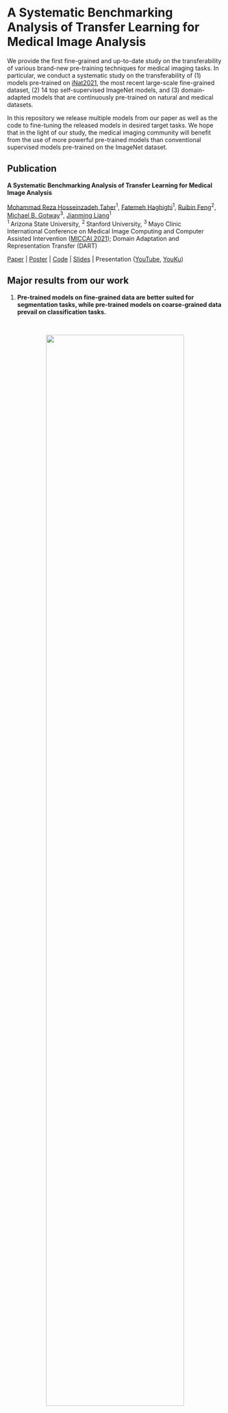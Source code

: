 # A Systematic Benchmarking Analysis of Transfer Learning for Medical Image Analysis
We provide the first fine-grained and up-to-date study on the transferability of various brand-new pre-training techniques for medical imaging tasks. In particular, we conduct a systematic study on the transferability of (1) models pre-trained on [iNat2021](https://github.com/visipedia/newt), the most recent large-scale fine-grained dataset, (2) 14 top self-supervised ImageNet models, and (3) domain-adapted models that are continuously pre-trained on natural and medical datasets.

In this repository we release multiple models from our paper as well as the code to fine-tuning the released models in desired target tasks. 
We hope that in the light of our study, the medical imaging community will benefit from the use of more powerful pre-trained models than conventional supervised models pre-trained on the ImageNet dataset.

## Publication
<b>A Systematic Benchmarking Analysis of Transfer Learning for Medical Image Analysis </b> <br/>

[Mohammad Reza Hosseinzadeh Taher](https://github.com/MR-HosseinzadehTaher)<sup>1</sup>, [Fatemeh Haghighi](https://github.com/fhaghighi)<sup>1</sup>, [Ruibin Feng](https://profiles.stanford.edu/ruibin-feng?releaseVersion=9.3.2)<sup>2</sup>, [Michael B. Gotway](https://www.mayoclinic.org/biographies/gotway-michael-b-m-d/bio-20055566)<sup>3</sup>, [Jianming Liang](https://chs.asu.edu/jianming-liang)<sup>1</sup><br/>
<sup>1 </sup>Arizona State University, <sup>2 </sup>Stanford University, <sup>3 </sup>Mayo Clinic <br/>
International Conference on Medical Image Computing and Computer Assisted Intervention ([MICCAI 2021](https://www.miccai2021.org/en/)); Domain Adaptation and Representation Transfer (DART) <br/>

[Paper](https://arxiv.org/pdf/2108.05930.pdf) | [Poster](http://www.cs.toronto.edu/~liang/Publications/DART21/Benchmark_Poster.pdf) | [Code](https://github.com/MR-HosseinzadehTaher/BenchmarkTransferLearning) | [Slides](http://www.cs.toronto.edu/~liang/Publications/DART21/Benchmark_Presentation.pdf) | Presentation ([YouTube](https://youtu.be/uiaspidurdg), [YouKu](https://v.youku.com/v_show/id_XNTgxMTI5NTkyOA==.html))

## Major results from our work
1. **Pre-trained models on fine-grained data are better suited for segmentation tasks, while pre-trained models on coarse-grained data prevail  on  classification  tasks.**
<br/>
<p align="center"><img width="80%" src="images/ImageNet_vs_iNat21.png" /></p>
<br/>

2. **Self-supervised ImageNet models outperform supervised ImageNet models in medical imaging tasks.**
<br/>
<p align="center"><img width="90%" src="images/SSL_vs_ImageNet.png" /></p>
<br/>

3. **Domain-adaptive pre-training bridges the gap between the natural  and  medical  imaging  domains.**
<br/>
<p align="center"><img width="90%" src="images/domain_adaptive.png" /></p>
<br/>

## Installation
Clone the repository and install dependencies using the following command:
```bash
$ git clone https://github.com/MR-HosseinzadehTaher/BenchmarkTransferLearning.git
$ cd BenchmarkTransferLearning/
$ pip install -r requirements.txt
```

## Model Zoo
In this paper, we evaluate 21 pre-trained ResNet50 models, including: 1 supervised ImageNet model, 14 self-supervised ImageNet models, 2 supervised iNat models, 2 in-domain pre-trained models, and 2 domain-adapted pre-trained models. We prepare self-supervised ImageNet models by referring to the released code by [Linus Ericsson et al](https://github.com/linusericsson/ssl-transfer). To download and prepare all models in the same format, run:

```bash
python download_and_prepare_models.py
```

**Note 1**: iNat2021 models must be downloaded manually (using the links in the table below).

**Note 2**: For SimCLR-v1 and SimCLR-v2, the TensorFlow checkpoints need to be downloaded manually (using the links in the table below) and converted into PyTorch format (using https://github.com/tonylins/simclr-converter and https://github.com/Separius/SimCLRv2-Pytorch, respectively).

**Note 3**: For converting BYOL, you need to install some extra packages by running:
```
pip install jax jaxlib dill git+https://github.com/deepmind/dm-haiku
```


You can download the pretrained models used/developed in our paper as follows:

<table><tbody>
<!-- START TABLE -->
<!-- TABLE HEADER -->
 <th valign="bottom">Category</th>
<th valign="bottom">Backbone</th>
<th valign="bottom">Platform</th>
<th valign="bottom">Training Dataset</th>
<th valign="bottom">Training Objective</th>
<th valign="bottom">model</th>

<!-- TABLE BODY -->
 <tr >
  <td rowspan = "2" align="center">In-domain models</td>
<td align="center">ResNet50</td>
<td align="center">Pytorch</td>
<td align="center">ChestX-ray14</td>
<td align="center">Supervised</td>   
<td align="center"><a href="https://zenodo.org/record/5205234/files/chestxray14.pth.tar?download=1">download</a></td>

</tr>
 <tr> 
 <td align="center">ResNet50</td>
<td align="center">Pytorch</td>
<td align="center">ChexPert</td>
<td align="center">Supervised</td>   
<td align="center"><a href="https://zenodo.org/record/5205234/files/chexpert.pth.tar?download=1">download</a></td>
 </tr>
 
 <tr >
  <td rowspan = "2" align="center">Domain-adapted models</td>
<td align="center">ResNet50</td>
<td align="center">Pytorch</td>
<td align="center">ImageNet &#8594; ChestX-ray14</td>
<td align="center">Supervised &#8594; Supervised</td>   
<td align="center"><a href="https://zenodo.org/record/5205234/files/ImageNet_chestxray14.pth.tar?download=1">download</a></td>

</tr>
 <tr> 
 <td align="center">ResNet50</td>
<td align="center">Pytorch</td>
<td align="center">ImageNet &#8594; ChexPert</td>
<td align="center">Supervised &#8594; Supervised</td>   
<td align="center"><a href="https://zenodo.org/record/5205234/files/ImageNet_chexpert.pth.tar?download=1">download</a></td>
 </tr>
 
 <tr >
  <td rowspan = "2" align="center">iNat2021 models</td>
<td align="center">ResNet50</td>
<td align="center">Pytorch</td>
  <td align="center"><a href="https://github.com/visipedia/newt">iNat2021</a></td>
<td align="center">Supervised</td>   
<td  rowspan = "2" align="center"><a href="https://cornell.box.com/s/bnyhq5lwobu6fgjrub44zle0pyjijbmw">download</a></td>

</tr>
 <tr> 
 <td align="center">ResNet50</td>
<td align="center">Pytorch</td>
<td align="center"><a href="https://github.com/visipedia/newt">iNat2021 mini</a></td>
<td align="center">Supervised</td>   

 </tr>
 
 <tr >
  <td rowspan = "14" align="center">Self-supervised models</td>
<td align="center">ResNet50</td>
<td align="center">Pytorch</td>
<td align="center">ImageNet</td>
<td align="center"><a href="https://arxiv.org/abs/2103.03230">Barlow Twins</a></td>   
<td align="center"><a href="https://dl.fbaipublicfiles.com/barlowtwins/ep1000_bs2048_lrw0.2_lrb0.0048_lambd0.0051/resnet50.pth">download</a></td>

</tr>
 <tr> 
 <td align="center">ResNet50</td>
<td align="center">Pytorch</td>
<td align="center">ImageNet</td>
<td align="center"><a href="https://arxiv.org/abs/2006.09882">SwAV</a></td>  
<td align="center"><a href="https://dl.fbaipublicfiles.com/deepcluster/swav_800ep_pretrain.pth.tar">download</a></td>
 </tr>
 
 <tr> 
<td align="center">ResNet50</td>
<td align="center">Pytorch</td>
<td align="center">ImageNet</td>
<td align="center"><a href="https://arxiv.org/abs/2006.09882">DeepCluster-v2</a></td>   
<td align="center"><a href="https://dl.fbaipublicfiles.com/deepcluster/deepclusterv2_800ep_pretrain.pth.tar">download</a></td>
 </tr>
 
  <tr> 
<td align="center">ResNet50</td>
<td align="center">Pytorch</td>
<td align="center">ImageNet</td>
<td align="center"><a href="https://arxiv.org/abs/2006.09882">Sela-v2</a></td>   
<td align="center"><a href="https://dl.fbaipublicfiles.com/deepcluster/selav2_400ep_pretrain.pth.tar">download</a></td>
 </tr>
 
 <tr> 
<td align="center">ResNet50</td>
<td align="center">Pytorch</td>
<td align="center">ImageNet</td>
<td align="center"><a href="https://arxiv.org/abs/1805.01978">InsDis</a></td>   
<td align="center"><a href="https://www.dropbox.com/sh/87d24jqsl6ra7t2/AACcsSIt1_Njv7GsmsuzZ6Sta/InsDis.pth">download</a></td>
 </tr>
 
  <tr> 
<td align="center">ResNet50</td>
<td align="center">Pytorch</td>
<td align="center">ImageNet</td>
<td align="center"><a href="https://arxiv.org/abs/1911.05722">MoCo-v1</a></td>   
<td align="center"><a href="https://dl.fbaipublicfiles.com/moco/moco_checkpoints/moco_v1_200ep/moco_v1_200ep_pretrain.pth.tar">download</a></td>
 </tr>
 
 <tr> 
<td align="center">ResNet50</td>
<td align="center">Pytorch</td>
<td align="center">ImageNet</td>
<td align="center"><a href="https://arxiv.org/abs/2003.04297">MoCo-v2</a></td>   
<td align="center"><a href="https://dl.fbaipublicfiles.com/moco/moco_checkpoints/moco_v2_800ep/moco_v2_800ep_pretrain.pth.tar">download</a></td>
 </tr>
 
 <tr> 
<td align="center">ResNet50</td>
<td align="center">Pytorch</td>
<td align="center">ImageNet</td>
<td align="center"><a href="https://arxiv.org/abs/2005.04966">PCL-v1</a></td>   
<td align="center"><a href="https://storage.googleapis.com/sfr-pcl-data-research/PCL_checkpoint/PCL_v1_epoch200.pth.tar">download</a></td>
 </tr>
 
  <tr> 
<td align="center">ResNet50</td>
<td align="center">Pytorch</td>
<td align="center">ImageNet</td>
<td align="center"><a href="https://arxiv.org/abs/2005.04966">PCL-v2</a></td>   
<td align="center"><a href="https://storage.googleapis.com/sfr-pcl-data-research/PCL_checkpoint/PCL_v2_epoch200.pth.tar">download</a></td>
 </tr>
 
 <tr> 
<td align="center">ResNet50</td>
<td align="center">Pytorch</td>
<td align="center">ImageNet</td>
<td align="center"><a href="https://arxiv.org/abs/2002.05709">SimCLR-v1</a></td>   
<td align="center"><a href="https://storage.cloud.google.com/simclr-gcs/checkpoints/ResNet50_1x.zip">download</a></td>
 </tr>
 
 <tr> 
<td align="center">ResNet50</td>
<td align="center">Pytorch</td>
<td align="center">ImageNet</td>
<td align="center"><a href="https://arxiv.org/abs/2006.10029">SimCLR-v2</a></td>   
<td align="center"><a href="https://console.cloud.google.com/storage/browser/simclr-checkpoints/simclrv2/pretrained/r50_1x_sk0">download</a></td>
 </tr>
 
 <tr> 
<td align="center">ResNet50</td>
<td align="center">Pytorch</td>
<td align="center">ImageNet</td>
<td align="center"><a href="https://arxiv.org/abs/2005.10243">InfoMin</a></td>   
<td align="center"><a href="https://www.dropbox.com/sh/87d24jqsl6ra7t2/AAAzMTynP3Qc8mIE4XWkgILUa/InfoMin_800.pth">download</a></td>
 </tr>
 
<tr> 
<td align="center">ResNet50</td>
<td align="center">Pytorch</td>
<td align="center">ImageNet</td>
<td align="center"><a href="https://arxiv.org/abs/1912.01991">PIRL</a></td>   
<td align="center"><a href="https://github.com/HobbitLong/PyContrast/blob/master/pycontrast/docs/MODEL_ZOO.md">download</a></td>
 </tr>
 
 <tr> 
<td align="center">ResNet50</td>
<td align="center">Pytorch</td>
<td align="center">ImageNet</td>
<td align="center"><a href="https://arxiv.org/abs/2006.07733">BYOL</a></td>   
<td align="center"><a href="https://storage.googleapis.com/deepmind-byol/checkpoints/pretrain_res50x1.pkl">download</a></td>
 </tr>
 
 
</tbody></table>

For the iNat21 and self-supervised ImageNet models, we used the official publicly available pre-trained models from the original papers, so, we give credit to the corresponding authors. 

## Datasets
Datasets can be downloaded from the following links.

[ChestX-ray14](https://nihcc.app.box.com/v/ChestXray-NIHCC)

[ChexPert](https://stanfordmlgroup.github.io/competitions/chexpert/)

[DRIVE](https://drive.grand-challenge.org/) (pre-processed dataset can be downloaded from [here](https://github.com/clguo/SA-UNet/tree/844808189526afaf06296ba6c135b9c0ba67d70a))

[Montgomery](https://lhncbc.nlm.nih.gov/LHC-publications/pubs/TuberculosisChestXrayImageDataSets.html) 

[Shenzhen](https://lhncbc.nlm.nih.gov/LHC-publications/pubs/TuberculosisChestXrayImageDataSets.html)

[RSNA PE detection](https://www.kaggle.com/c/rsna-str-pulmonary-embolism-detection/data)

[SIIM-ACR Pneumothorax Segmentation](https://www.kaggle.com/c/siim-acr-pneumothorax-segmentation/data)

For the classificatin tasks, we have provided data splits in the dataset directory. For each of train, test, and validation sets, a text file including images and labels information is provided. For the segmentation tasks, you need to put the train, test, and validation sets into separate folders.  

## Fine-tuing of pre-trained models on target task
1. Download the desired pre-trained model from the above-mentioned links.
2. Download the desired dataset; you can simply add any other dataset that you wish.
3. For classification tasks, run the following command by the desired parameters. For example, to finetune barlowtwins on ChestX-ray14, run:
```bash
python main_classification.py --data_set ChestXray14  \
--init barlowtwins \
--proxy_dir path/to/pre-trained-model \
--data_dir path/to/dataset \
--train_list dataset/Xray14_train_official.txt \
--val_list dataset/Xray14_val_official.txt \
--test_list dataset/Xray14_test_official.txt 
```
Or, to evaluate supervised ImageNet model on ChestX-ray14, run:
```bash
python main_classification.py --data_set ChestXray14  \
--init ImageNet \
--data_dir path/to/dataset \
--train_list dataset/Xray14_train_official.txt \
--val_list dataset/Xray14_val_official.txt \
--test_list dataset/Xray14_test_official.txt 
```

4. For segmentation tasks, run the following command by the desired parameters. For example, to finetune barlowtwins on DRIVE, run:
```bash
python main_segmentation.py --data_set DRIVE  \
--init barlowtwins \
--proxy_dir path/to/pre-trained-model \
--train_data_dir path/to/train/images \
--train_mask_dir path/to/train/masks \
--valid_data_dir path/to/validation/images \
--valid_mask_dir path/to/validation/masks \
--test_data_dir path/to/test/images \
--test_mask_dir path/to/test/masks
```
Or, to evaluate supervised ImageNet model on DRIVE, run:

```bash
python main_segmentation.py --data_set DRIVE  \
--init ImageNet \
--train_data_dir path/to/train/images \
--train_mask_dir path/to/train/masks \
--valid_data_dir path/to/validation/images \
--valid_mask_dir path/to/validation/masks \
--test_data_dir path/to/test/images \
--test_mask_dir path/to/test/masks
```

## Citation
If you use this code or use our pre-trained weights for your research, please cite our paper:
```
@misc{taher2021systematic,
      title={A Systematic Benchmarking Analysis of Transfer Learning for Medical Image Analysis}, 
      author={Mohammad Reza Hosseinzadeh Taher and Fatemeh Haghighi and Ruibin Feng and Michael B. Gotway and Jianming Liang},
      year={2021},
      eprint={2108.05930},
      archivePrefix={arXiv},
      primaryClass={cs.CV}
}
```


## Acknowledgement
This research has been supported partially by ASU and Mayo Clinic through a Seed Grant and an Innovation Grant, and partially by the NIH under Award Number R01HL128785.  The content is solely the responsibility of the authors and does not necessarily represent the official views of the NIH. This work has utilized the GPUs provided partially by the ASU Research Computing and partially by the Extreme Science and Engineering Discovery Environment (XSEDE) funded by the National Science Foundation (NSF) under grant number ACI-1548562. We thank Nahid Islam for evaluating the self-supervised methods on the PE detection target task.  The content of this paper is covered by patents pending. We build U-Net architecture for segmentation tasks by referring to the released code at [segmentation_models.pytorch](https://github.com/qubvel/segmentation_models.pytorch).


## License

Released under the [ASU GitHub Project License](./LICENSE).


